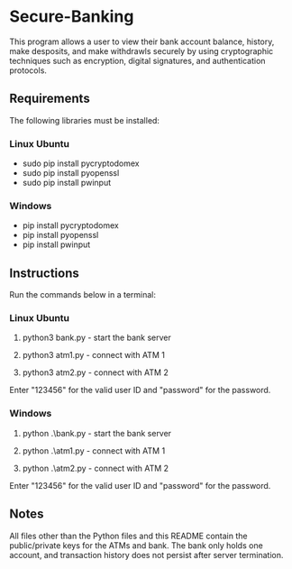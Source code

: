# Secure-Banking
This program allows a user to view their bank account balance, history, make desposits, and make withdrawls securely by using cryptographic techniques such as encryption, digital signatures, and authentication protocols.
## Requirements
The following libraries must be installed:

### Linux Ubuntu
* sudo pip install pycryptodomex
* sudo pip install pyopenssl
* sudo pip install pwinput

### Windows
* pip install pycryptodomex
* pip install pyopenssl
* pip install pwinput

## Instructions
Run the commands below in a terminal:

### Linux Ubuntu
1. python3 bank.py - start the bank server

2. python3 atm1.py - connect with ATM 1

3. python3 atm2.py - connect with ATM 2

Enter "123456" for the valid user ID and "password" for the password.


### Windows
1. python .\bank.py - start the bank server

2. python .\atm1.py - connect with ATM 1

3. python .\atm2.py - connect with ATM 2

Enter "123456" for the valid user ID and "password" for the password.


## Notes
All files other than the Python files and this README contain the public/private keys for the ATMs and bank. The bank only holds one account, and transaction history does not persist after server termination.
